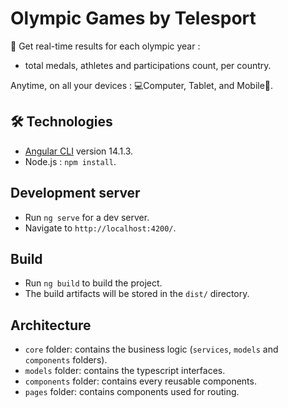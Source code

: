 # Olympic Games by Telesport
 
📅 Get real-time results for each olympic year :

- total medals, athletes and participations count, per country.

Anytime, on all your devices : 💻Computer, Tablet, and Mobile📱.

## 🛠 Technologies

- [Angular CLI](https://github.com/angular/angular-cli) version 14.1.3.
- Node.js : `npm install`.

## Development server

- Run `ng serve` for a dev server. 
- Navigate to `http://localhost:4200/`. 

## Build

- Run `ng build` to build the project. 
- The build artifacts will be stored in the `dist/` directory.

## Architecture 

- `core` folder: contains the business logic (`services`, `models` and `components` folders).
- `models` folder: contains the typescript interfaces.
- `components` folder: contains every reusable components.
- `pages` folder: contains components used for routing.


